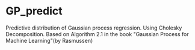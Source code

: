 # GP_predict
Predictive distribution of Gaussian process regression. 
Using Cholesky Decomposition.
Based on Algorithm 2.1 in the book "Gaussian Process for Machine Learning"(by Rasmussen)
